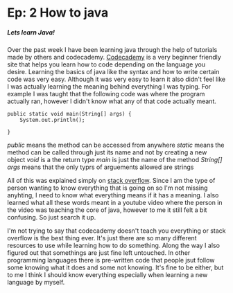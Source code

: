 # Ep: 2 How to java

##### Lets learn Java!

Over the past week I have been learning java through the help of tutorials made by others and codecademy. [Codecademy](https://www.codecademy.com) is a very beginner friendly site that helps you learn how to code depending on the language you desire. Learning the basics of java like the syntax and how to write certain code was very easy. Although it was very easy to learn it also didn't feel like I was actually learning the meaning behind everything I was typing. For example I was taught that the following code was where the program actually ran, however I didn't know what any of that code actually meant.
    
    public static void main(String[] args) {
        System.out.println();
        
    }

*public* means the method can be accessed from anywhere
*static* means the method can be called through just its name and not by creating a new object
*void* is a the return type
*main* is just the name of the method
*String[] args* means that the only typrs of arguements allowed are strings

All of this was explained simply on [stack overflow](https://stackoverflow.com/). Since I am the type of person wanting to know everything that is going on so I'm not missing anyhting, I need to know what everything means if it has a meaning. I also learned what all these words meant in a youtube video where the person in the video was teaching the core of java, however to me it still felt a bit confusing. So just search it up.

I'm not trying to say that codecademy doesn't teach you everything or stack overflow is the best thing ever. It's just there are so many different resources to use while learning how to do something. Along the way I also figured out that somethings are just fine left untouched. In other programming languages there is pre-written code that people jsut follow some knowing what it does and some not knowing. It's fine to be either, but to me I think I should know everything especially when learning a new language by myself.
